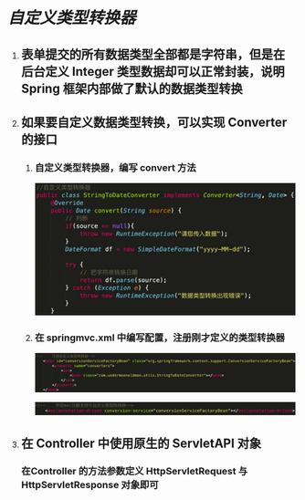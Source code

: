 # ***自定义类型转换器***

1. ## 表单提交的所有数据类型全部都是字符串，但是在后台定义 Integer 类型数据却可以正常封装，说明 Spring 框架内部做了默认的数据类型转换

2. ## 如果要自定义数据类型转换，可以实现 Converter 的接口

   1. ### 自定义类型转换器，编写 convert 方法

      ![正事配图](https://raw.githubusercontent.com/undermoonoldman/JavaFamilyBucket/master/Resource/IMG/005.jpg)

   2. ### 在 springmvc.xml 中编写配置，注册刚才定义的类型转换器

      ![正事配图](https://raw.githubusercontent.com/undermoonoldman/JavaFamilyBucket/master/Resource/IMG/006.jpg)
      
      ![正事配图](https://raw.githubusercontent.com/undermoonoldman/JavaFamilyBucket/master/Resource/IMG/007.jpg)

3. ## 在 Controller 中使用原生的 ServletAPI 对象

   ### 在Controller 的方法参数定义 HttpServletRequest 与 HttpServletResponse 对象即可

   

